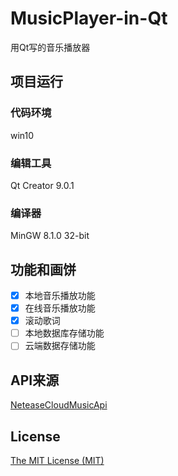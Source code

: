 # MusicPlayer-in-Qt
用Qt写的音乐播放器

## 项目运行
### 代码环境
win10
### 编辑工具
Qt Creator 9.0.1
### 编译器
MinGW 8.1.0 32-bit

## 功能和画饼

- [x] 本地音乐播放功能
- [x] 在线音乐播放功能
- [x] 滚动歌词
- [ ] 本地数据库存储功能
- [ ] 云端数据存储功能

## API来源

[NeteaseCloudMusicApi](https://github.com/Binaryify/NeteaseCloudMusicApi)

## License

[The MIT License (MIT)](https://github.com/hhhyxy/MusicPlayer-in-Qt/edit/main/LICENSE)
